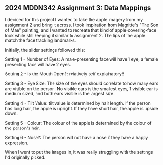 
## 2024 MDDN342 Assignment 3: Data Mappings


I decided for this project I wanted to take the apple imagery from my assignment 2 and bring it across. I took inspiration from Magritte's "The Son of Man" painting, and I wanted to recreate that kind of apple-covering-face look while still keeping it similar to assignment 2. The lips of the apple match the face tracking landmarks. 

Initially, the slider settings followed this:

Setting 1 - Number of Eyes: A male-presenting face will have 1 eye, a female presenting face will have 2 eyes.

Setting 2 - Is the Mouth Open?: relatively self explainatory!!

Setting 3 - Eye Size: The size of the eyes should correlate to how many ears are visible on the person. No visible ears is the smallest eyes, 1 visible ear is medium sized, and both ears visible is the largest size.

Setting 4 - Tilt Value: tilt value is determined by hair length. If the person has long hair, the apple is upright. If they have short hair, the apple is upside down. 

Setting 5 - Colour: The colour of the apple is determined by the colour of the person's hair.

Setting 6 - Nose?: The person will not have a nose if they have a happy expression. 

When I went to put the images in, it was really struggling with the settings I'd originally picked. 


